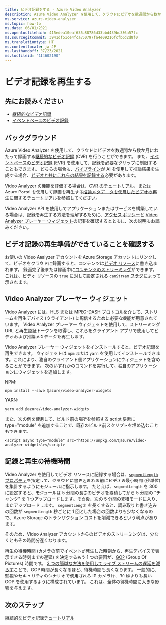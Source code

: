 ```yaml
---
title: ビデオ記録をする - Azure Video Analyzer
description: Azure Video Analyzer を使用して、クラウドにビデオを数週間から数か月にわたって録画する継続的なビデオ記録を行うことができます。 また、イベントベースの録画を使用して、記録を必要なクリップに制限することもできます。 この記事では、そのような記録を再生する方法について説明します。
ms.service: azure-video-analyzer
ms.topic: how-to
ms.date: 06/01/2021
ms.openlocfilehash: 415edea10eaf635b88786d33bbd439bc386a57fc
ms.sourcegitcommit: 3941df51ce4fca760797fa4e09216fcfb5d2d8f0
ms.translationtype: HT
ms.contentlocale: ja-JP
ms.lasthandoff: 07/23/2021
ms.locfileid: "114602190"
---
```

# <a name="playback-of-video-recordings"></a>ビデオ記録を再生する 

## <a name="pre-read"></a>先にお読みください  

* [継続的なビデオ記録](continuous-video-recording.md)
* [イベントベースのビデオ記録](event-based-video-recording-concept.md)

## <a name="background"></a>バックグラウンド  

Azure Video Analyzer を使用して、クラウドにビデオを数週間から数か月にわたって録画する[継続的なビデオ記録](continuous-video-recording.md) (CVR) を行うことができます。 また、[イベントベースのビデオ記録](event-based-video-recording-concept.md) (EVR) を使用して、記録を必要なクリップに制限することもできます。 どちらの場合も、[パイプライン](pipeline.md)が AI を使用して推論結果を生成する場合、[ビデオと共にこれらの結果を記録する](record-stream-inference-data-with-video.md)必要があります。 

Video Analyzer の機能を評価する場合は、[CVR のチュートリアル](use-continuous-video-recording.md)、または Azure Portal を使用して録画を再生する[推論メタデータを使用したビデオの再生に関するチュートリアル](record-stream-inference-data-with-video.md)を参照してください。

Video Analyzer API を使用してアプリケーションまたはサービスを構築している場合は、記録を再生する方法を理解するために、[アクセス ポリシー](access-policies.md)と [Video Analyzer プレーヤー ウィジェット](player-widget.md)の記事を確認するとともに、次の説明もお読みください。

<!-- TODO - add a section here about 1P/3P SaaS and how to use widgets to allow end users to view videos without talking to ARM APIs -->

## <a name="determining-that-a-video-recording-is-ready-for-playback"></a>ビデオ記録の再生準備ができていることを確認する

お使いの Video Analyzer アカウントを Azure Storage アカウントにリンクして、ビデオをクラウドに録画すると、コンテンツは[ビデオ リソース](terminology.md#video)に書き込まれます。 録画完了後または録画中に[コンテンツのストリーミング](terminology.md#streaming)ができます。 これは、ビデオ リソースの `true` に対して設定される `canStream` [フラグ](https://github.com/Azure/azure-rest-api-specs/blob/master/specification/videoanalyzer/resource-manager/Microsoft.Media/preview/2021-05-01-preview/Videos.json)によって示されます。 

## <a name="video-analyzer-player-widget"></a>Video Analyzer プレーヤー ウィジェット
Video Analyzer には、HLS または MPEG-DASH プロトコルを介して、ストリームを再生デバイス (クライアント) に配信するために必要な機能が用意されています。 Video Analyzer プレーヤー ウィジェットを使用して、ストリーミング URL と再生認証トークンを取得し、これらをクライアント アプリで使用してビデオおよび推論メタデータを再生します。

Video Analyzer プレーヤー ウィジェットをインストールすると、ビデオ記録を再生できます。 ウィジェットは `npm` または `yarn` を使用してインストールできます。これにより、独自のクライアント側アプリケーションにウィジェットを含めることができます。 次のいずれかのコマンドを実行して、独自のアプリケーションにウィジェットを追加します。

NPM:
```
npm install –-save @azure/video-analyzer-widgets
```
YARN:
```
yarn add @azure/video-analyzer-widgets 
```
また、次の例を使用して、ビルド前の場所を参照する script 要素に type="module" を追加することで、既存のビルド前スクリプトを埋め込むこともできます。

```
<script async type="module" src="https://unpkg.com/@azure/video-analyzer-widgets"></script> 
``` 

## <a name="recording-and-playback-latencies"></a>記録と再生の待機時間

Video Analyzer を使用してビデオ リソースに記録する場合は、[`segmentLength` プロパティ](https://github.com/Azure/azure-rest-api-specs/blob/master/specification/videoanalyzer/data-plane/VideoAnalyzer.Edge/preview/1.0.0/AzureVideoAnalyzer.json)を指定して、クラウドに書き込まれる前にビデオの最小時間 (秒単位) を集計するようにモジュールに指示します。 たとえば、`segmentLength` を 300 に設定すると、モジュールは 5 分間の長さのビデオを累積してから 5 分間の "チャンク" を 1 つアップロードします。その後、次の 5 分間の累積モードに入り、またアップロードします。 `segmentLength` を長くすると、読み取りと書き込みの回数が `segmentLength` 秒ごとに 1 回とした場合の回数よりも少なくなるので、Azure Storage のトランザクション コストを削減できるという利点があります。

そのため、Video Analyzer アカウントからのビデオのストリーミングは、少なくともその時間分遅くなります。 

再生の待機時間 (カメラの前でイベントが発生した時刻から、再生デバイスで表示できる時刻までの遅延) を決定するもう 1 つの要因が、[GOP](https://en.wikipedia.org/wiki/Group_of_pictures) (Group Of Pictures) 時間です。 [3 つの簡単な方法を使用してライブ ストリームの遅延を減らす](https://medium.com/vrt-digital-studio/reducing-the-delay-of-live-streams-by-using-3-simple-techniques-e8e028b0a641)ことで、GOP 時間が長くなるほど、待機時間も長くなります。 一般的に、監視やセキュリティのシナリオで使用される IP カメラは、30 秒よりも長い GOP を使用するように構成されています。 これは、全体の待機時間に大きな影響を与えます。

## <a name="next-steps"></a>次のステップ

[継続的なビデオ記録チュートリアル](use-continuous-video-recording.md)
